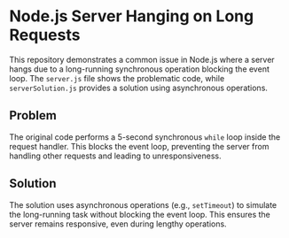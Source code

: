 # Node.js Server Hanging on Long Requests

This repository demonstrates a common issue in Node.js where a server hangs due to a long-running synchronous operation blocking the event loop.  The `server.js` file shows the problematic code, while `serverSolution.js` provides a solution using asynchronous operations.

## Problem

The original code performs a 5-second synchronous `while` loop inside the request handler. This blocks the event loop, preventing the server from handling other requests and leading to unresponsiveness.

## Solution

The solution uses asynchronous operations (e.g., `setTimeout`) to simulate the long-running task without blocking the event loop.  This ensures the server remains responsive, even during lengthy operations.